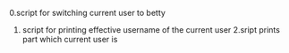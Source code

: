 0.script for switching current user to betty
1. script for printing effective username of the current user
2.sript prints part which current user is
